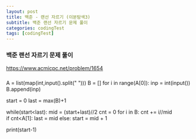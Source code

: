 ```yaml
---
layout: post
title: 백준 - 랜선 자르기 (이분탐색3)
subtitle: 백준 랜선 자르기 문제 풀이 
categories: codingTest
tags: [codingTest]
---
```


### 백준 랜선 자르기 문제 풀이

https://www.acmicpc.net/problem/1654


###

A = list(map(int,input().split(" ")))
B = []
for i in range(A[0]):
    inp = int(input())
    B.append(inp)

start = 0
last = max(B)+1

while(start<last):
    mid = (start+last)//2
    cnt = 0
    for i in B:
        cnt  += i//mid    
    if cnt<A[1]:
        last = mid
    else:
        start = mid + 1


print(start-1)

